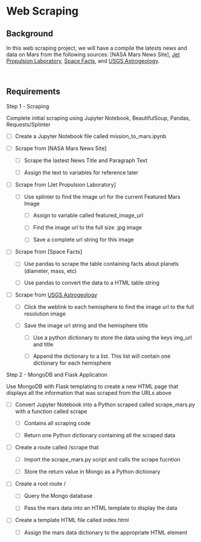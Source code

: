 Web Scraping
============

Background
----------

In this web scraping project, we will have a compile the latests news and data
on Mars from the following sources: [NASA Mars News Site], [Jet Propulsion
Laboratory](https://www.jpl.nasa.gov/spaceimages/?search=&category=Mars), [Space
Facts](https://space-facts.com/mars/), and [USGS
Astrogeology](https://astrogeology.usgs.gov/search/results?q=hemisphere+enhanced&k1=target&v1=Mars).

 

Requirements
------------

Step 1 - Scraping

Complete initial scraping using Jupyter Notebook, BeautifulSoup, Pandas,
Requests/Splinter

-   [ ] Create a Jupyter Notebook file called mission_to_mars.ipynb

-   [ ] Scrape from [NASA Mars News Site]

    -   [ ] Scrape the lastest News Title and Paragraph Text

    -   [ ] Assign the text to variables for reference later

-   [ ] Scrape from [Jet Propulsion Laboratory]

    -   [ ] Use splinter to find the image url for the current Featured Mars
        Image

        -   [ ] Assign to variable called featured_image_url

        -   [ ] Find the image url to the full size .jpg image

        -   [ ] Save a complete url string for this image

-   [ ] Scrape from [Space Facts]

    -   [ ] Use pandas to scrape the table containing facts about planets
        (diameter, mass, etc)

    -   [ ] Use pandas to convert the data to a HTML table string

-   [ ] Scrape from [USGS
    Astrogeology](https://astrogeology.usgs.gov/search/results?q=hemisphere+enhanced&k1=target&v1=Mars)

    -   [ ] Click the weblink to each hemisphere to find the image url to the
        full resolution image

    -   [ ] Save the image url string and the hemisphere title

        -   [ ] Use a python dictionary to store the data using the keys img_url
            and title

        -   [ ] Append the dictionary to a list. This list will contain one
            dictionary for each hemisphere

Step 2 - MongoDB and Flask Application

Use MongoDB with Flask templating to create a new HTML page that displays all
the information that was scraped from the URLs above

-   [ ] Convert Jupyter Notebook into a Python scraped called scrape_mars.py
    with a function called scrape

    -   [ ] Contains all scraping code

    -   [ ] Return one Python dictionary containing all the scraped data

-   [ ] Create a route called /scrape that

    -   [ ] Import the scrape_mars.py script and calls the scrape fucntion

    -   [ ] Store the return value in Mongo as a Python dictionary

-   [ ] Create a root route /

    -   [ ] Query the Mongo database

    -   [ ] Pass the mars data into an HTML template to display the data

-   [ ] Create a template HTML file called index.html

    -   [ ] Assign the mars data dictionary to the appropriate HTML element

 
